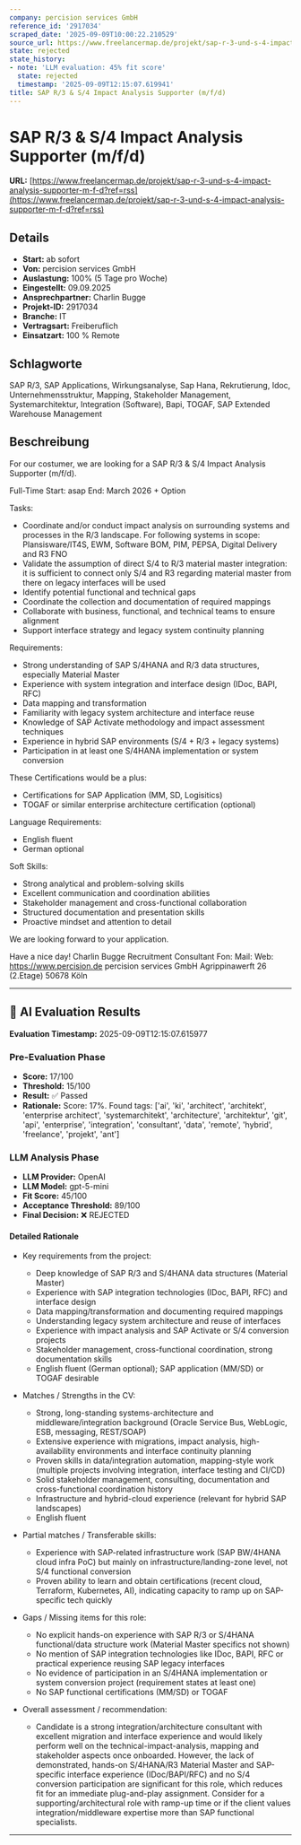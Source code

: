 ```yaml
---
company: percision services GmbH
reference_id: '2917034'
scraped_date: '2025-09-09T10:00:22.210529'
source_url: https://www.freelancermap.de/projekt/sap-r-3-und-s-4-impact-analysis-supporter-m-f-d?ref=rss
state: rejected
state_history:
- note: 'LLM evaluation: 45% fit score'
  state: rejected
  timestamp: '2025-09-09T12:15:07.619941'
title: SAP R/3 & S/4 Impact Analysis Supporter (m/f/d)
---
```



# SAP R/3 & S/4 Impact Analysis Supporter (m/f/d)
**URL:** [https://www.freelancermap.de/projekt/sap-r-3-und-s-4-impact-analysis-supporter-m-f-d?ref=rss](https://www.freelancermap.de/projekt/sap-r-3-und-s-4-impact-analysis-supporter-m-f-d?ref=rss)
## Details
- **Start:** ab sofort
- **Von:** percision services GmbH
- **Auslastung:** 100% (5 Tage pro Woche)
- **Eingestellt:** 09.09.2025
- **Ansprechpartner:** Charlin Bugge
- **Projekt-ID:** 2917034
- **Branche:** IT
- **Vertragsart:** Freiberuflich
- **Einsatzart:** 100
                                                % Remote

## Schlagworte
SAP R/3, SAP Applications, Wirkungsanalyse, Sap Hana, Rekrutierung, Idoc, Unternehmensstruktur, Mapping, Stakeholder Management, Systemarchitektur, Integration (Software), Bapi, TOGAF, SAP Extended Warehouse Management

## Beschreibung
For our costumer, we are looking for a SAP R/3 & S/4 Impact Analysis Supporter (m/f/d).

Full-Time
Start: asap
End: March 2026 + Option

Tasks:
- Coordinate and/or conduct impact analysis on surrounding systems and processes in the R/3 landscape. For following systems in scope: Plansisware/IT4S, EWM, Software BOM, PIM, PEPSA, Digital Delivery and R3 FNO
- Validate the assumption of direct S/4 to R/3 material master integration: it is sufficient to connect only S/4 and R3 regarding material master from there on legacy interfaces will be used
- Identify potential functional and technical gaps
- Coordinate the collection and documentation of required mappings
- Collaborate with business, functional, and technical teams to ensure alignment
- Support interface strategy and legacy system continuity planning

Requirements:
- Strong understanding of SAP S/4HANA and R/3 data structures, especially Material Master
- Experience with system integration and interface design (IDoc, BAPI, RFC)
- Data mapping and transformation
- Familiarity with legacy system architecture and interface reuse
- Knowledge of SAP Activate methodology and impact assessment techniques
- Experience in hybrid SAP environments (S/4 + R/3 + legacy systems)
- Participation in at least one S/4HANA implementation or system conversion

These Certifications would be a plus:
- Certifications for SAP Application (MM, SD, Logisitics)
- TOGAF or similar enterprise architecture certification (optional)

Language Requirements:
- English fluent
- German optional

Soft Skills:
- Strong analytical and problem-solving skills
- Excellent communication and coordination abilities
- Stakeholder management and cross-functional collaboration
- Structured documentation and presentation skills
- Proactive mindset and attention to detail

We are looking forward to your application.

Have a nice day!
Charlin Bugge
Recruitment Consultant
Fon:
Mail:
Web: https://www.percision.de
percision services GmbH
Agrippinawerft 26 (2.Etage)
50678 Köln

---

## 🤖 AI Evaluation Results

**Evaluation Timestamp:** 2025-09-09T12:15:07.615977

### Pre-Evaluation Phase
- **Score:** 17/100
- **Threshold:** 15/100
- **Result:** ✅ Passed
- **Rationale:** Score: 17%. Found tags: ['ai', 'ki', 'architect', 'architekt', 'enterprise architect', 'systemarchitekt', 'architecture', 'architektur', 'git', 'api', 'enterprise', 'integration', 'consultant', 'data', 'remote', 'hybrid', 'freelance', 'projekt', 'ant']

### LLM Analysis Phase
- **LLM Provider:** OpenAI
- **LLM Model:** gpt-5-mini
- **Fit Score:** 45/100
- **Acceptance Threshold:** 89/100
- **Final Decision:** ❌ REJECTED

#### Detailed Rationale
- Key requirements from the project:
  - Deep knowledge of SAP R/3 and S/4HANA data structures (Material Master)
  - Experience with SAP integration technologies (IDoc, BAPI, RFC) and interface design
  - Data mapping/transformation and documenting required mappings
  - Understanding legacy system architecture and reuse of interfaces
  - Experience with impact analysis and SAP Activate or S/4 conversion projects
  - Stakeholder management, cross-functional coordination, strong documentation skills
  - English fluent (German optional); SAP application (MM/SD) or TOGAF desirable

- Matches / Strengths in the CV:
  - Strong, long-standing systems-architecture and middleware/integration background (Oracle Service Bus, WebLogic, ESB, messaging, REST/SOAP)
  - Extensive experience with migrations, impact analysis, high-availability environments and interface continuity planning
  - Proven skills in data/integration automation, mapping-style work (multiple projects involving integration, interface testing and CI/CD)
  - Solid stakeholder management, consulting, documentation and cross-functional coordination history
  - Infrastructure and hybrid-cloud experience (relevant for hybrid SAP landscapes)
  - English fluent

- Partial matches / Transferable skills:
  - Experience with SAP-related infrastructure work (SAP BW/4HANA cloud infra PoC) but mainly on infrastructure/landing-zone level, not S/4 functional conversion
  - Proven ability to learn and obtain certifications (recent cloud, Terraform, Kubernetes, AI), indicating capacity to ramp up on SAP-specific tech quickly

- Gaps / Missing items for this role:
  - No explicit hands-on experience with SAP R/3 or S/4HANA functional/data structure work (Material Master specifics not shown)
  - No mention of SAP integration technologies like IDoc, BAPI, RFC or practical experience reusing SAP legacy interfaces
  - No evidence of participation in an S/4HANA implementation or system conversion project (requirement states at least one)
  - No SAP functional certifications (MM/SD) or TOGAF

- Overall assessment / recommendation:
  - Candidate is a strong integration/architecture consultant with excellent migration and interface experience and would likely perform well on the technical-impact-analysis, mapping and stakeholder aspects once onboarded. However, the lack of demonstrated, hands-on S/4HANA/R3 Material Master and SAP-specific interface experience (IDoc/BAPI/RFC) and no S/4 conversion participation are significant for this role, which reduces fit for an immediate plug-and-play assignment. Consider for a supporting/architectural role with ramp-up time or if the client values integration/middleware expertise more than SAP functional specialists.

---
